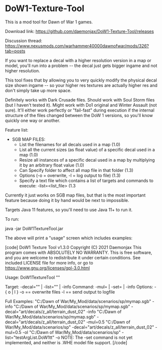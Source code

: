 # DoW1-Texture-Tool
This is a mod tool for Dawn of War 1 games.

Download link: https://github.com/daemonjax/DoW1-Texture-Tool/releases

Discussion thread: https://www.nexusmods.com/warhammer40000dawnofwar/mods/326?tab=posts

If you want to replace a decal with a higher resolution version in a map or model, you'll run into a problem -- the decal just gets bigger ingame and not higher resolution.

This tool fixes that by allowing you to very quickly modify the physical decal size shown ingame -- so your higher res textures are actually higher res and don't simply take up more space.

Definitely works with Dark Crusade files.  Should work with Soul Storm files (but I haven't tested it).  Might work with Do1 original and Winter Assault (not sure).  It'll either work perfectly or "fail-fast" during execution if the internal structure of the files changed between the DoW 1 versions, so you'll know quickly one way or another.

Feature list:
* SGB MAP FILES:
  * List the filenames for all decals used in a map (1.0)
  * List all the current sizes (as float value) of a specific decal used in a map (1.0)
  * Resize all instances of a specific decal used in a map by multiplying it by an arbitrary float value (1.0)
  * Can Specify folder to affect all map file in that folder (1.3)
  * Options (-o = overwrite, -l = log output to file) (1.3)
  * Specify a text file which contains a list of targets and commands to execute: -list=<list_file> (1.3




Currently it just works on SGB map files, but that is the most important feature because doing it by hand would be next to impossible.

Targets Java 11 features, so you'll need to use Java 11+ to run it.

To run:

java -jar DoW1TextureTool.jar

The above will print a "usage" screen which includes examples:

[code]
DoW1 Texture Tool v1.3.0  Copyright (C) 2021  Daemonjax
This program comes with ABSOLUTELY NO WARRANTY. This is free software, and you
are welcome to redistribute it under certain conditions.  See included LICENSE
file for more info, or go to https://www.gnu.org/licenses/gpl-3.0.html

Usage:
DoW1TextureTool "<FILE or FOLDER PATH>" <TARGET> <COMMAND> <OPTIONS>

Target: -decal="<decal file path>" | -list="<arguement list file path>" | -info
Command: -mul=<float value> | -set=<float value> | -info
Options: -{ o | l }
     -o == overwrite files
     -l == send output to logfile

Full Examples:
"C:/Dawn of War/My_Mod/data/scenarios/sp/mymap.sgb" -info
"C:/Dawn of War/My_Mod/data/scenarios/sp/mymap.sgb" -decal="art/decals/z_all/terrain_dust_02" -info
"C:/Dawn of War/My_Mod/data/scenarios/sp/mymap.sgb" -decal="art/decals/z_all/terrain_dust_02" -mul=0.5
"C:/Dawn of War/My_Mod/data/scenarios/sp" -decal="art/decals/z_all/terrain_dust_02" -mul=0.5 -ol
"C:/Dawn of War/My_Mod/data/scenarios/sp" -list="testArgList.DoW1tt" -o
NOTE: The -set command is not yet implemented, and neither is .WHE model file support.
[/code]
